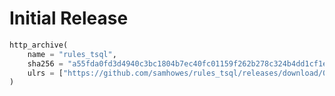 # Initial Release
<!--marker-->
```python
http_archive(
    name = "rules_tsql",
    sha256 = "a55fda0fd3d4940c3bc1804b7ec40fc01159f262b278c324b4dd1cf1ef4593e3",
    ulrs = ["https://github.com/samhowes/rules_tsql/releases/download/0.0.1/rules_tsql-0.0.1.tar.gz"],
)
```
